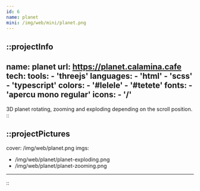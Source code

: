 ```yaml
---
id: 6
name: planet
mini: /img/web/mini/planet.png
---
```


::projectInfo
---
name: planet
url: https://planet.calamina.cafe
tech: 
    tools:
      - 'threejs'
    languages:
      - 'html'
      - 'scss'
      - 'typescript'
    colors:
      - '#lelele'
      - '#tetete'
    fonts:
      - 'apercu mono regular'
    icons:
      - '/'
---
3D planet rotating, zooming and exploding depending on the scroll position.
::

::projectPictures
---
cover: /img/web/planet.png
imgs:
  - /img/web/planet/planet-exploding.png
  - /img/web/planet/planet-zooming.png
---
::

<!-- ::projectFeatures
"Scroll interactions",
"Highlight color picker"
:: -->